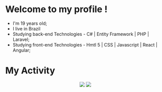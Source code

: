 # Welcome to my profile !
- I'm 19 years old;
- I live in Brazil
-  Studying back-end Technologies - C# | Entity Framework | PHP | Laravel;
-  Studying front-end Technologies - Hmtl 5 | CSS | Javascript | React | Angular;
# My Activity
<p align="center">
 <img src='https://streak-stats.demolab.com?user=GabrielFogo&theme=darcula&hide_border=false&mode=weekly&card_width=500'/>
 <img src="https://github-readme-stats.vercel.app/api/top-langs/?username=GabrielFogo&layout=donut&bg_color=161b22&border_color=393f48&theme=merko&card_width=950&langs_count=5"/>
</p>

